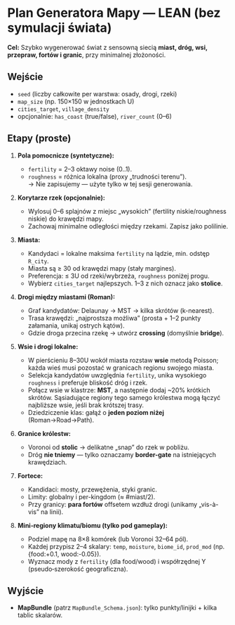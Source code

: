 
# Plan Generatora Mapy — LEAN (bez symulacji świata)

**Cel:** Szybko wygenerować świat z sensowną siecią **miast, dróg, wsi, przepraw, fortów i granic**, przy minimalnej złożoności.

## Wejście
- `seed` (liczby całkowite per warstwa: osady, drogi, rzeki)
- `map_size` (np. 150×150 w jednostkach U)
- `cities_target`, `village_density`
- opcjonalnie: `has_coast` (true/false), `river_count` (0–6)

## Etapy (proste)

1) **Pola pomocnicze (syntetyczne):**
   - `fertility` = 2–3 oktawy noise (0..1). 
   - `roughness` = różnica lokalna (proxy „trudności terenu”).  
   → Nie zapisujemy — użyte tylko w tej sesji generowania.

2) **Korytarze rzek (opcjonalnie):**
   - Wylosuj 0–6 splajnów z miejsc „wysokich” (fertility niskie/roughness niskie) do krawędzi mapy.
   - Zachowaj minimalne odległości między rzekami. Zapisz jako polilinie.

3) **Miasta:**
   - Kandydaci = lokalne maksima `fertility` na lądzie, min. odstęp `R_city`.
   - Miasta są ≥ 30 od krawędzi mapy (stały margines).
   - Preferencja: ≤ 3U od rzeki/wybrzeża, `roughness` poniżej progu.
   - Wybierz `cities_target` najlepszych. 1–3 z nich oznacz jako **stolice**.

4) **Drogi między miastami (Roman):**
   - Graf kandydatów: Delaunay → MST → kilka skrótów (k-nearest).
   - Trasa krawędzi: „najprostsza możliwa” (prosta + 1–2 punkty załamania, unikaj ostrych kątów).
   - Gdzie droga przecina rzekę → utwórz **crossing** (domyślnie **bridge**).

5) **Wsie i drogi lokalne:**
   - W pierścieniu 8–30U wokół miasta rozstaw **wsie** metodą Poisson; każda wieś musi pozostać w granicach regionu swojego miasta.
   - Selekcja kandydatów uwzględnia `fertility`, unika wysokiego `roughness` i preferuje bliskość dróg i rzek.
   - Połącz wsie w klastrze: **MST**, a następnie dodaj ~20% krótkich skrótów. Sąsiadujące regiony tego samego królestwa mogą łączyć najbliższe wsie, jeśli brak krótszej trasy.
   - Dziedziczenie klas: gałąź o **jeden poziom niżej** (Roman→Road→Path).

6) **Granice królestw:**
   - Voronoi od **stolic** → delikatne „snap” do rzek w pobliżu.
   - Dróg **nie tniemy** — tylko oznaczamy **border-gate** na istniejących krawędziach.

7) **Fortece:**
   - Kandidaci: mosty, przewężenia, styki granic.
   - Limity: globalny i per-kingdom (≈ #miast/2). 
   - Przy granicy: **para fortów** offsetem wzdłuż drogi (unikamy „vis-à-vis” na linii).

8) **Mini‑regiony klimatu/biomu (tylko pod gameplay):**
   - Podziel mapę na 8×8 komórek (lub Voronoi 32–64 pól).
   - Każdej przypisz 2–4 skalary: `temp`, `moisture`, `biome_id`, `prod_mod` (np. {food:+0.1, wood:-0.05}).
   - Wyznacz mody z `fertility` (dla food/wood) i współrzędnej Y (pseudo‑szerokość geograficzna).

## Wyjście
- **MapBundle** (patrz `MapBundle_Schema.json`): tylko punkty/linijki + kilka tablic skalarów.
